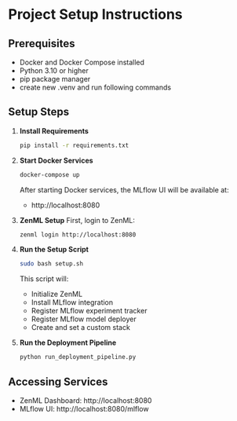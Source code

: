 # Project Setup Instructions

## Prerequisites
- Docker and Docker Compose installed
- Python 3.10 or higher
- pip package manager
- create new .venv and run following commands


## Setup Steps

1. **Install Requirements**
   ```bash
   pip install -r requirements.txt
   ```

2. **Start Docker Services**
   ```bash
   docker-compose up 
   ```
   After starting Docker services, the MLflow UI will be available at:
   - http://localhost:8080


3. **ZenML Setup**
   First, login to ZenML:
   ```bash
   zenml login http://localhost:8080
   ```

4. **Run the Setup Script**
   ```bash
   sudo bash setup.sh
   ```
   This script will:
   - Initialize ZenML
   - Install MLflow integration
   - Register MLflow experiment tracker
   - Register MLflow model deployer
   - Create and set a custom stack

5. **Run the Deployment Pipeline**
   ```bash
   python run_deployment_pipeline.py
   ```

## Accessing Services
- ZenML Dashboard: http://localhost:8080
- MLflow UI: http://localhost:8080/mlflow
